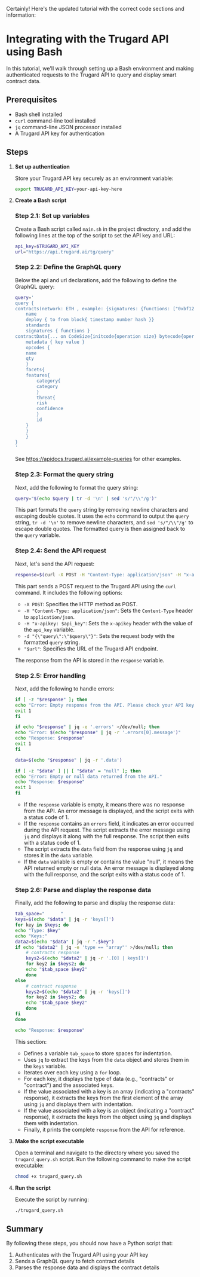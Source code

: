 Certainly! Here's the updated tutorial with the correct code sections and information:

# Integrating with the Trugard API using Bash

In this tutorial, we'll walk through setting up a Bash environment and making authenticated requests to the Trugard API to query and display smart contract data.

## Prerequisites
- Bash shell installed
- `curl` command-line tool installed
- `jq` command-line JSON processor installed
- A Trugard API key for authentication

## Steps

1. **Set up authentication**

   Store your Trugard API key securely as an environment variable:

   ```bash
   export TRUGARD_API_KEY=your-api-key-here
   ```

2. **Create a Bash script**

    ### Step 2.1: Set up variables
    Create a Bash script called `main.sh` in the project directory, and add the 
    following lines at the top of the script to set the API key and URL:
    ```bash
    api_key=$TRUGARD_API_KEY
    url="https://api.trugard.ai/tg/query"
    ```

    ### Step 2.2: Define the GraphQL query
    
    Below the api and url declarations, add the following to define the GraphQL query:
    ```bash
    query='
    query {
    contracts(network: ETH , example: {signatures: {functions: ["0xbf120ae5"]}}) {
        name
        deploy { to from block{ timestamp number hash }}
        standards
        signatures { functions }
    contractData{... on CodeSize{initcode{operation size} bytecode{operation size} disassembly{operation size} verified{operation size}}}
        metadata { key value }
        opcodes {
        name
        qty
        } 
        facets{
        features{
            category{
            category
            }
            threat{
            risk
            confidence
            }
            id
        }
        }
        }
    }
    '
    ```

    See https://apidocs.trugard.ai/example-queries for other examples.

    ### Step 2.3: Format the query string

    Next, add the following to format the query string:
    ```bash
    query="$(echo $query | tr -d '\n' | sed 's/"/\\"/g')"
    ```

    This part formats the `query` string by removing newline characters and escaping double quotes. It uses the `echo` command to output the `query` string, `tr -d '\n'` to remove newline characters, and `sed 's/"/\\"/g'` to escape double quotes. The formatted query is then assigned back to the `query` variable.

    ### Step 2.4: Send the API request
    
    Next, let's send the API request:
    ```bash
    response=$(curl -X POST -H "Content-Type: application/json" -H "x-apikey: $api_key" -d "{\"query\":\"$query\"}" "$url")
    ```

    This part sends a POST request to the Trugard API using the `curl` command. It includes the following options:
    - `-X POST`: Specifies the HTTP method as POST.
    - `-H "Content-Type: application/json"`: Sets the `Content-Type` header to `application/json`.
    - `-H "x-apikey: $api_key"`: Sets the `x-apikey` header with the value of the `api_key` variable.
    - `-d "{\"query\":\"$query\"}"`: Sets the request body with the formatted `query` string.
    - `"$url"`: Specifies the URL of the Trugard API endpoint.

    The response from the API is stored in the `response` variable.

    ### Step 2.5: Error handling

    Next, add the following to handle errors:

    ```bash
    if [ -z "$response" ]; then
    echo "Error: Empty response from the API. Please check your API key and network connection."
    exit 1
    fi

    if echo "$response" | jq -e '.errors' >/dev/null; then
    echo "Error: $(echo "$response" | jq -r '.errors[0].message')"
    echo "Response: $response"
    exit 1
    fi

    data=$(echo "$response" | jq -r '.data')

    if [ -z "$data" ] || [ "$data" = "null" ]; then
    echo "Error: Empty or null data returned from the API."
    echo "Response: $response"
    exit 1
    fi
    ```

    - If the `response` variable is empty, it means there was no response from the API. An error message is displayed, and the script exits with a status code of 1.
    - If the `response` contains an `errors` field, it indicates an error occurred during the API request. The script extracts the error message using `jq` and displays it along with the full response. The script then exits with a status code of 1.
    - The script extracts the `data` field from the response using `jq` and stores it in the `data` variable.
    - If the `data` variable is empty or contains the value "null", it means the API returned empty or null data. An error message is displayed along with the full response, and the script exits with a status code of 1.

    ### Step 2.6: Parse and display the response data

    Finally, add the following to parse and display the response data:
    ```bash
    tab_space="      "
    keys=$(echo "$data" | jq -r 'keys[]')
    for key in $keys; do
    echo "Type: $key"
    echo "Keys:"
    data2=$(echo "$data" | jq -r ".$key")
    if echo "$data2" | jq -e 'type == "array"' >/dev/null; then
        # contracts response
        keys2=$(echo "$data2" | jq -r '.[0] | keys[]')
        for key2 in $keys2; do
        echo "$tab_space $key2"
        done
    else
        # contract response
        keys2=$(echo "$data2" | jq -r 'keys[]')
        for key2 in $keys2; do
        echo "$tab_space $key2"
        done
    fi
    done

    echo "Response: $response"
    ```

    This section:
    - Defines a variable `tab_space` to store spaces for indentation.
    - Uses `jq` to extract the keys from the `data` object and stores them in the `keys` variable.
    - Iterates over each key using a `for` loop.
    - For each key, it displays the type of data (e.g., "contracts" or "contract") and the associated keys.
    - If the value associated with a key is an array (indicating a "contracts" response), it extracts the keys from the first element of the array using `jq` and displays them with indentation.
    - If the value associated with a key is an object (indicating a "contract" response), it extracts the keys from the object using `jq` and displays them with indentation.
    - Finally, it prints the complete `response` from the API for reference.

3. **Make the script executable**

   Open a terminal and navigate to the directory where you saved the `trugard_query.sh` script. Run the following command to make the script executable:

   ```bash
   chmod +x trugard_query.sh
   ```

4. **Run the script**

   Execute the script by running:

   ```bash
   ./trugard_query.sh
   ```


## Summary

By following these steps, you should now have a Python script that:
1. Authenticates with the Trugard API using your API key
2. Sends a GraphQL query to fetch contract details
3. Parses the response data and displays the contract details